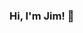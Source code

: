 ### Hi, I'm Jim! 👋

[linkedin]: https://www.linkedin.com/in/jimburch1/
[website]: https://jimburch.com
